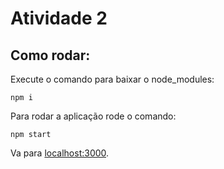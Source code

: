 # Atividade 2

## Como rodar:

Execute o comando para baixar o node_modules:

    npm i

Para rodar a aplicação rode o comando:

    npm start

Va para <a href="http://localhost:3000">localhost:3000</a>.
